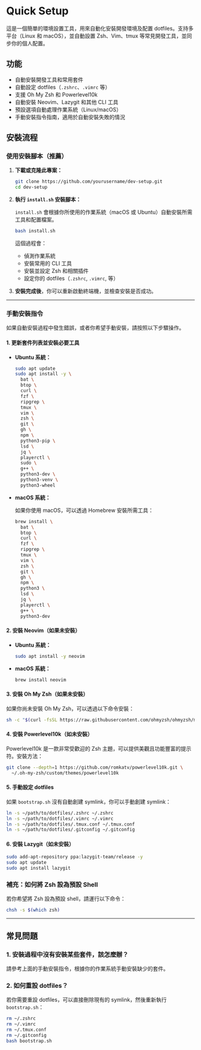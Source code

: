 # Quick Setup

這是一個簡單的環境設置工具，用來自動化安裝開發環境及配置 dotfiles。支持多平台（Linux 和 macOS），並自動設置 Zsh、Vim、tmux 等常見開發工具，並同步你的個人配置。

## 功能

- 自動安裝開發工具和常用套件
- 自動設定 dotfiles（`.zshrc`、`.vimrc` 等）
- 支援 Oh My Zsh 和 Powerlevel10k
- 自動安裝 Neovim、Lazygit 和其他 CLI 工具
- 預設選項自動處理作業系統（Linux/macOS）
- 手動安裝指令指南，適用於自動安裝失敗的情況

## 安裝流程

### 使用安裝腳本（推薦）

1. **下載或克隆此專案：**

   ```bash
   git clone https://github.com/yourusername/dev-setup.git
   cd dev-setup
   ```

2. **執行 `install.sh` 安裝腳本：**

   `install.sh` 會根據你所使用的作業系統（macOS 或 Ubuntu）自動安裝所需工具和配置檔案。

   ```bash
   bash install.sh
   ```

   這個過程會：
   - 偵測作業系統
   - 安裝常用的 CLI 工具
   - 安裝並設定 Zsh 和相關插件
   - 設定你的 dotfiles（`.zshrc`, `.vimrc`, 等）
   
3. **安裝完成後**，你可以重新啟動終端機，並檢查安裝是否成功。

---

### 手動安裝指令

如果自動安裝過程中發生錯誤，或者你希望手動安裝，請按照以下步驟操作。

#### 1. 更新套件列表並安裝必要工具

- **Ubuntu 系統：**

   ```bash
   sudo apt update
   sudo apt install -y \
     bat \
     btop \
     curl \
     fzf \
     ripgrep \
     tmux \
     vim \
     zsh \
     git \
     gh \
     npm \
     python3-pip \
     lsd \
     jq \
     playerctl \
     sudo \
     g++ \
     python3-dev \
     python3-venv \
     python3-wheel
   ```

- **macOS 系統：**

   如果你使用 macOS，可以透過 Homebrew 安裝所需工具：

   ```bash
   brew install \
     bat \
     btop \
     curl \
     fzf \
     ripgrep \
     tmux \
     vim \
     zsh \
     git \
     gh \
     npm \
     python3 \
     lsd \
     jq \
     playerctl \
     g++ \
     python3-dev
   ```

#### 2. 安裝 Neovim（如果未安裝）

- **Ubuntu 系統：**

   ```bash
   sudo apt install -y neovim
   ```

- **macOS 系統：**

   ```bash
   brew install neovim
   ```

#### 3. 安裝 Oh My Zsh（如果未安裝）

如果你尚未安裝 Oh My Zsh，可以透過以下命令安裝：

```bash
sh -c "$(curl -fsSL https://raw.githubusercontent.com/ohmyzsh/ohmyzsh/master/tools/install.sh)"
```

#### 4. 安裝 Powerlevel10k（如未安裝）

Powerlevel10k 是一款非常受歡迎的 Zsh 主題，可以提供美觀且功能豐富的提示符。安裝方法：

```bash
git clone --depth=1 https://github.com/romkatv/powerlevel10k.git \
  ~/.oh-my-zsh/custom/themes/powerlevel10k
```

#### 5. 手動設定 dotfiles

如果 `bootstrap.sh` 沒有自動創建 symlink，你可以手動創建 symlink：

```bash
ln -s ~/path/to/dotfiles/.zshrc ~/.zshrc
ln -s ~/path/to/dotfiles/.vimrc ~/.vimrc
ln -s ~/path/to/dotfiles/.tmux.conf ~/.tmux.conf
ln -s ~/path/to/dotfiles/.gitconfig ~/.gitconfig
```

#### 6. 安裝 Lazygit（如未安裝）

```bash
sudo add-apt-repository ppa:lazygit-team/release -y
sudo apt update
sudo apt install lazygit
```

### 補充：如何將 Zsh 設為預設 Shell

若你希望將 Zsh 設為預設 shell，請運行以下命令：

```bash
chsh -s $(which zsh)
```

---

## 常見問題

### 1. 安裝過程中沒有安裝某些套件，該怎麼辦？

請參考上面的手動安裝指令，根據你的作業系統手動安裝缺少的套件。

### 2. 如何重設 dotfiles？

若你需要重設 dotfiles，可以直接刪除現有的 symlink，然後重新執行 `bootstrap.sh`：

```bash
rm ~/.zshrc
rm ~/.vimrc
rm ~/.tmux.conf
rm ~/.gitconfig
bash bootstrap.sh
```
